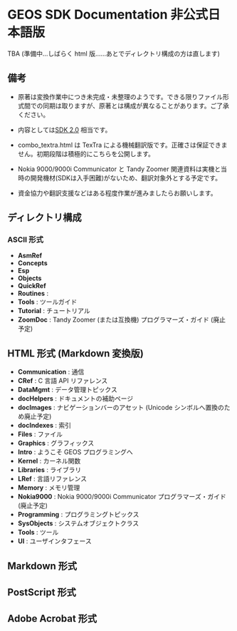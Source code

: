 # GEOS SDK Documentation 非公式日本語版

TBA (準備中...しばらく html 版……あとでディレクトリ構成の方は直します)

## 備考

* 原著は変換作業中につき未完成・未整理のようです。できる限りファイル形式間での同期は取りますが、原著とは構成が異なることがあります。ご了承ください。

* 内容としては[SDK 2.0](https://github.com/bluewaysw/pcgeos/commit/be752f2d9783ae376002a94905ed81c4f20eb1ea) 相当です。

* combo_textra.html は TexTra による機械翻訳版です。正確さは保証できません。初期段階は積極的にこちらを公開します。

* Nokia 9000/9000i Communicator と Tandy Zoomer 関連資料は実機と当時の開発機材(SDKは入手困難)がないため、翻訳対象外とする予定です。

* 資金協力や翻訳支援などはある程度作業が進みましたらお願いします。

## ディレクトリ構成

### ASCII 形式

* **AsmRef**
* **Concepts**
* **Esp**
* **Objects**
* **QuickRef**
* **Routines** : 
* **Tools** : ツールガイド
* **Tutorial** : チュートリアル
* **ZoomDoc** : Tandy Zoomer (または互換機) プログラマーズ・ガイド (廃止予定)

## HTML 形式 (Markdown 変換版) 

* **Communication** : 通信
* **CRef** : C 言語 API リファレンス
* **DataMgmt** : データ管理トピックス
* **docHelpers** : ドキュメントの補助ページ
* **docImages** : ナビゲーションバーのアセット (Unicode シンボルへ置換のため廃止予定)
* **docIndexes** : 索引
* **Files** : ファイル
* **Graphics** : グラフィックス
* **Intro** : ようこそ GEOS プログラミングへ
* **Kernel** : カーネル関数
* **Libraries** : ライブラリ
* **LRef** : 言語リファレンス
* **Memory** : メモリ管理
* **Nokia9000** : Nokia 9000/9000i Communicator プログラマーズ・ガイド (廃止予定)
* **Programming** : プログラミングトピックス
* **SysObjects** : システムオブジェクトクラス
* **Tools** : ツール
* **UI** : ユーザインタフェース

## Markdown 形式

## PostScript 形式

## Adobe Acrobat 形式

